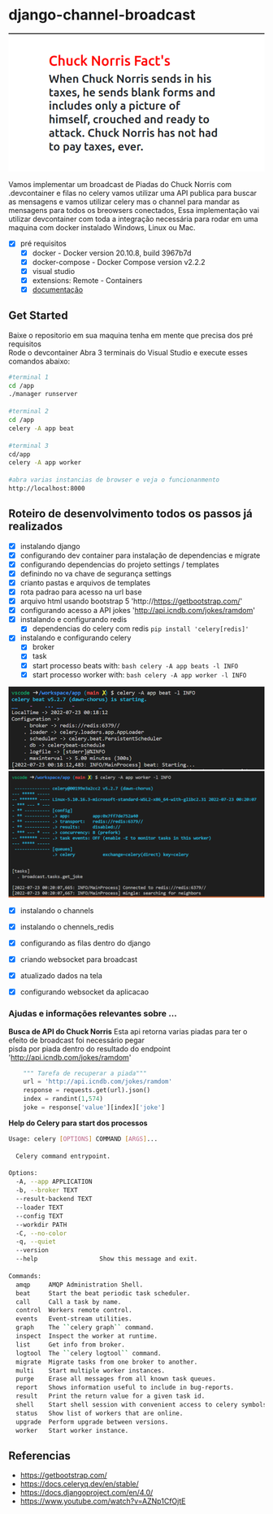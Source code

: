 # django-channel-broadcast
![](app/static/page.png)  

Vamos implementar um broadcast de Piadas do Chuck Norris com .devcontainer e filas no celery
vamos utilizar uma API publica para buscar as mensagens e vamos utilizar celery mas o channel para 
mandar as mensagens para todos os breowsers conectados, Essa implementação vai utilizar devcontainer
com toda a integração necessária para rodar em uma maquina com docker instalado Windows, Linux ou Mac.

- [x] pré requisitos
    - [x] docker - Docker version 20.10.8, build 3967b7d
    - [x] docker-compose - Docker Compose version v2.2.2
    - [x] visual studio
    - [x] extensions: Remote - Containers
    - [x] [documentação](https://code.visualstudio.com/docs/remote/containers)

## Get Started

Baixe o repositorio em sua maquina tenha em mente que precisa dos pré requisitos  
Rode o devcontainer 
Abra 3 terminais do Visual Studio e execute esses comandos abaixo:  

```bash
#terminal 1
cd /app
./manager runserver

#terminal 2
cd /app
celery -A app beat

#terminal 3
cd/app
celery -A app worker

#abra varias instancias de browser e veja o funcionanmento
http://localhost:8000

```

## Roteiro de desenvolvimento todos os passos já realizados

- [x] instalando django 
- [x] configurando dev container para instalação de dependencias e migrate  
- [x] configurando dependencias do projeto settings / templates
- [x] definindo no va chave de segurança settings
- [x] crianto pastas e arquivos de templates
- [x] rota padrao para acesso na url base
- [x] arquivo html usando bootstrap 5 'http://https://getbootstrap.com/'
- [x] configurando acesso a API jokes 'http://api.icndb.com/jokes/ramdom'
- [x] instalando e configurando redis
    - [x] dependencias do celery com redis ``` pip install 'celery[redis]' ```
- [x] instalando e configurando celery 
    - [x] broker
    - [x] task
    - [x] start processo beats with: ```bash celery -A app beats -l INFO```
    - [x] start processo worker with: ```bash celery -A app worker -l INFO```

![](app/static/beat.png) ![](app/static/worker.PNG)

- [x] instalando o channels
- [x] instalando o chennels_redis
- [x] configurando as filas dentro do django 
- [x] criando websocket para broadcast
- [x] atualizado dados na tela 
- [x] configurando websocket da aplicacao


### Ajudas e informações relevantes sobre  ...

**Busca de API do Chuck Norris**
Esta api retorna varias piadas para ter o efeito de broadcast foi necessário pegar  
pisda por piada dentro do resultado do endpoint 'http://api.icndb.com/jokes/ramdom'  
```python
    """ Tarefa de recuperar a piada"""
    url = 'http://api.icndb.com/jokes/ramdom'
    response = requests.get(url).json()
    index = randint(1,574)
    joke = response['value'][index]['joke']
```

**Help do Celery para start dos processos**
```bash
Usage: celery [OPTIONS] COMMAND [ARGS]...

  Celery command entrypoint.

Options:
  -A, --app APPLICATION
  -b, --broker TEXT
  --result-backend TEXT
  --loader TEXT
  --config TEXT
  --workdir PATH
  -C, --no-color
  -q, --quiet
  --version
  --help                 Show this message and exit.

Commands:
  amqp     AMQP Administration Shell.
  beat     Start the beat periodic task scheduler.
  call     Call a task by name.
  control  Workers remote control.
  events   Event-stream utilities.
  graph    The ``celery graph`` command.
  inspect  Inspect the worker at runtime.
  list     Get info from broker.
  logtool  The ``celery logtool`` command.
  migrate  Migrate tasks from one broker to another.
  multi    Start multiple worker instances.
  purge    Erase all messages from all known task queues.
  report   Shows information useful to include in bug-reports.
  result   Print the return value for a given task id.
  shell    Start shell session with convenient access to celery symbols.
  status   Show list of workers that are online.
  upgrade  Perform upgrade between versions.
  worker   Start worker instance.
```

## Referencias
 
 - https://getbootstrap.com/
 - https://docs.celeryq.dev/en/stable/
 - https://docs.djangoproject.com/en/4.0/
 - https://www.youtube.com/watch?v=AZNp1CfOjtE